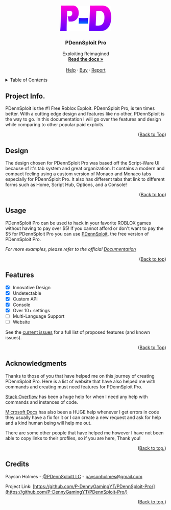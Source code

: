 <div id="top"></div>
<!-- PROJECT SHIELDS -->
<!--
*** I'm using markdown "reference style" links for readability.
*** Reference links are enclosed in brackets [ ] instead of parentheses ( ).
*** See the bottom of this document for the declaration of the reference variables
*** for contributors-url, forks-url, etc. This is an optional, concise syntax you may use.
*** https://www.markdownguide.org/basic-syntax/#reference-style-links
-->



<!-- PROJECT LOGO -->
<br />
<div align="center">
  <a href="https://github.com/P-DennyGamingYT/PDennSploit-Pro">
    <img src="images/P-D-P-Small.png" alt="Logo" height="80" width="160">
  </a>

  <h3 align="center">PDennSploit Pro</h3>

  <p align="center">
    Exploiting Reimagined
    <br />
    <a href="https://github.com/P-DennyGamingYT/PDennSploit-Pro/blob/main/README.md/"><strong>Read the docs »</strong></a>
    <br />
    <br />
    <a href="mailto:paysonholmes@gmail.com">Help</a>
    ·
    <a href="http://pro.pdennsploit.ml/">Buy</a>
    ·
    <a href="https://github.com/P-DennyGamingYT/PDennSploit-Pro/issues">Report</a>
  </p>
</div>



<!-- TABLE OF CONTENTS -->
<details>
  <summary>Table of Contents</summary>
  <ol>
    <li>
      <a href="#about-the-project">Project Info.</a>
    </li>
    <li>
      <a href="#getting-started">Design</a>
    </li>
    <li><a href="#usage">Usage</a></li>
    <li><a href="#roadmap">Features</a></li>
    <li><a href="#acknowledgments">Acknowledgments</a></li>
    <li><a href="#contact">Contact</a></li>
  </ol>
</details>



<!-- ABOUT THE PROJECT -->
## Project Info.

PDennSploit is the #1 Free Roblox Exploit. PDennSploit Pro, is ten times better. With a cutting edge design and features like no other, PDennSploit is the way to go. In this documentation I will go over the features and design while comparing to other popular paid exploits.

<p align="right">(<a href="#top">Back to Top</a>)</p>



<!-- GETTING STARTED -->
## Design

The design chosen for PDennSploit Pro was based off the Script-Ware UI because of it's tab system and great organization. It contains a modern and compact feeling using a custom version of Monaco and Monaco tabs especially for PDennSploit Pro. It also has different tabs that link to different forms such as Home, Script Hub, Options, and a Console!

<p align="right">(<a href="#top">Back to top</a>)</p>



<!-- USAGE EXAMPLES -->
## Usage

PDennSploit Pro can be used to hack in your favorite ROBLOX games without having to pay over $5! If you cannot afford or don't want to pay the $5 for PDennSploit Pro you can use [PDennSploit](http://pdennsploit.ml/), the free version of PDennSploit Pro.

_For more examples, please refer to the official [Documentation](http://pdennsploit.ml/docs/)_

<p align="right">(<a href="#top">Back to top</a>)</p>



<!-- ROADMAP -->
## Features

- [x] Innovative Design
- [x] Undetectable
- [x] Custom API
- [x] Console
- [x] Over 10+ settings
- [ ] Multi-Language Support
- [ ] Website

See the [current issues](https://github.com/P-DennyGamingYT/PDennSploit-Pro/issues) for a full list of proposed features (and known issues).

<p align="right">(<a href="#top">Back to Top</a>)</p>


<!-- Acknowledgments -->
## Acknowledgments

Thanks to those of you that have helped me on this journey of creating PDennSploit Pro. Here is a list of website that have also helped me with commands and creating must need features for PDennSploit Pro.

[Stack Overflow](https://stackoverflow.com/) has been a huge help for when I need any help with commands and instances of code.

[Microsoft Docs](https://docs.microsoft.com/) has also been a HUGE help whenever I get errors in code they usually have a fix for it or I can create a new request and ask for help and a kind human being will help me out.

There are some other people that have helped me however I have not been able to copy links to their profiles, so if you are here, Thank you!

<p align="right">(<a href="#top">Back to top.</a>)</p>


## Credits

Payson Holmes - [@PDennSploitLLC](https://twitter.com/PDennSploitLLC) - paysonholmes@gmail.com

Project Link: [https://github.com/P-DennyGamingYT/PDennSploit-Pro/](https://github.com/P-DennyGamingYT/PDennSploit-Pro/)

<p align="right">(<a href="#top">Back to top.</a>)</p>
